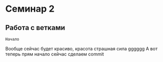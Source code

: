 # Семинар 2

## Работа с ветками
    Начало
Вообще сейчас будет красиво, красота страшная сила
gggggg
А вот теперь прям начало
сейчас сделаем commit